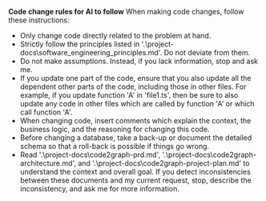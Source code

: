 **Code change rules for AI to follow** 
When making code changes, follow these instructions:
* Only change code directly related to the problem at hand.
* Strictly follow the principles listed in '.\project-docs\software_engineering_principles.md'. Do not deviate from them.
* Do not make assumptions. Instead, if you lack information, stop and ask me.
* If you update one part of the code, ensure that you also update all the dependent other parts of the code, including those in other files. For example, if you update function 'A' in 'file1.ts', then be sure to also update any code in other files which are called by function 'A' or which call function 'A'. 
* When changing code, insert comments which explain the context, the business logic, and the reasoning for changing this code. 
* Before changing a database, take a back-up or document the detailed schema so that a roll-back is possible if things go wrong. 
* Read '.\project-docs\code2graph-prd.md', '.\project-docs\code2graph-architecture.md', and '.\project-docs\code2graph-project-plan.md' to understand the context and overall goal. If you detect inconsistencies between these documents and my current request, stop, describe the inconsistency, and ask me for more information. 